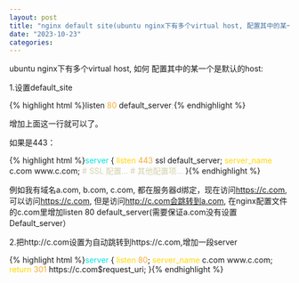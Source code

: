 ```yaml
---
layout: post
title: "nginx default site(ubuntu nginx下有多个virtual host, 配置其中的某一个是默认的host，http://定向为https://)"
date: "2023-10-23"
categories: 
---
```

<p>ubuntu nginx下有多个virtual host, 如何 配置其中的某一个是默认的host:</p>
<p>1.设置default_site</p>
{% highlight html %}listen <span style="color:#f5ab35">80</span> default_server<span style="color:#d4d0ab">;</span>{% endhighlight %}
<p>增加上面这一行就可以了。</p>
<p>如果是443：</p>
{% highlight html %}<span style="color:#00e0e0">server</span> {
<span style="color:#ffd700">listen</span> <span style="color:#f5ab35">443</span> ssl default_server;
<span style="color:#ffd700">server_name</span> c.com www.c.com;
<span style="color:#d4d0ab"># SSL 配置...</span>
<span style="color:#d4d0ab"># 其他配置项...</span>
}{% endhighlight %}
<p>例如我有域名a.com, b.com, c.com, 都在服务器d绑定，现在访问<a href="https://c.com" target="_blank">https://c.com</a>, 可以访问<a href="https://c.com" target="_blank">https://c.com</a>, 但是访问<a href="http://c.com%E4%BC%9A%E8%B7%B3%E8%BD%AC%E5%88%B0a.com" target="_blank">http://c.com会跳转到a.com</a>, 在nginx配置文件的c.com里增加listen 80 default_server(需要保证a.com没有设置Default_server）</p>
<p>2.把http://c.com设置为自动跳转到https://c.com,增加一段server</p>
{% highlight html %}<span style="color:#00e0e0">server</span> {
<span style="color:#ffd700">listen</span> <span style="color:#f5ab35">80</span>;
<span style="color:#ffd700">server_name</span> c.com www.c.com;
<span style="color:#ffd700">return</span> <span style="color:#f5ab35">301</span> https://c.com$request_uri;
}{% endhighlight %}
